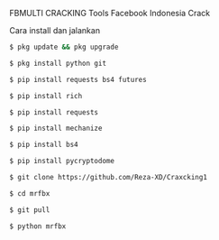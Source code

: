 FBMULTI CRACKING Tools Facebook Indonesia Crack

Cara install dan jalankan
```bash
$ pkg update && pkg upgrade

$ pkg install python git

$ pip install requests bs4 futures

$ pip install rich

$ pip install requests

$ pip install mechanize

$ pip install bs4

$ pip install pycryptodome

$ git clone https://github.com/Reza-XD/Craxcking1

$ cd mrfbx

$ git pull

$ python mrfbx
```
